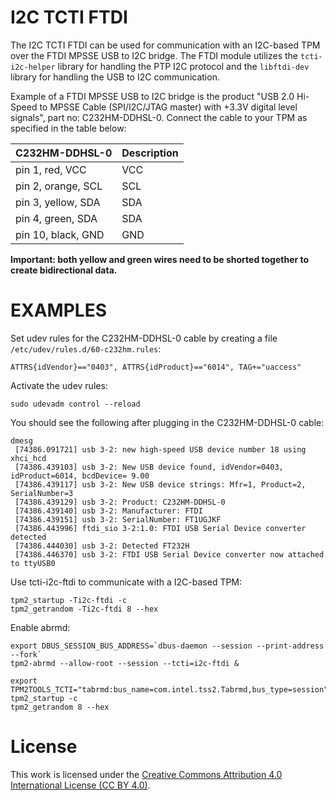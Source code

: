 # I2C TCTI FTDI

The I2C TCTI FTDI can be used for communication with an I2C-based TPM over the FTDI MPSSE
USB to I2C bridge. The FTDI module utilizes the `tcti-i2c-helper` library for handling the
PTP I2C protocol and the `libftdi-dev` library for handling the USB to I2C communication.

Example of a FTDI MPSSE USB to I2C bridge is the product "USB 2.0 Hi-Speed to MPSSE
Cable (SPI/I2C/JTAG master) with +3.3V digital level signals", part no: C232HM-DDHSL-0.
Connect the cable to your TPM as specified in the table below:

|   C232HM-DDHSL-0   | Description |
|--------------------|-------------|
| pin 1, red, VCC    |     VCC     |
| pin 2, orange, SCL |     SCL     |
| pin 3, yellow, SDA |     SDA     |
| pin 4, green, SDA  |     SDA     |
| pin 10, black, GND |     GND     |

**Important: both yellow and green wires need to be shorted together to create bidirectional data.**

# EXAMPLES

Set udev rules for the C232HM-DDHSL-0 cable by creating a file `/etc/udev/rules.d/60-c232hm.rules`:
```
ATTRS{idVendor}=="0403", ATTRS{idProduct}=="6014", TAG+="uaccess"
```

Activate the udev rules:
```console
sudo udevadm control --reload
```

You should see the following after plugging in the C232HM-DDHSL-0 cable:
```
dmesg
 [74386.091721] usb 3-2: new high-speed USB device number 18 using xhci_hcd
 [74386.439103] usb 3-2: New USB device found, idVendor=0403, idProduct=6014, bcdDevice= 9.00
 [74386.439117] usb 3-2: New USB device strings: Mfr=1, Product=2, SerialNumber=3
 [74386.439129] usb 3-2: Product: C232HM-DDHSL-0
 [74386.439140] usb 3-2: Manufacturer: FTDI
 [74386.439151] usb 3-2: SerialNumber: FT1UGJKF
 [74386.443996] ftdi_sio 3-2:1.0: FTDI USB Serial Device converter detected
 [74386.444030] usb 3-2: Detected FT232H
 [74386.446370] usb 3-2: FTDI USB Serial Device converter now attached to ttyUSB0
```

Use tcti-i2c-ftdi to communicate with a I2C-based TPM:
```console
tpm2_startup -Ti2c-ftdi -c
tpm2_getrandom -Ti2c-ftdi 8 --hex
```

Enable abrmd:
```console
export DBUS_SESSION_BUS_ADDRESS=`dbus-daemon --session --print-address --fork`
tpm2-abrmd --allow-root --session --tcti=i2c-ftdi &

export TPM2TOOLS_TCTI="tabrmd:bus_name=com.intel.tss2.Tabrmd,bus_type=session"
tpm2_startup -c
tpm2_getrandom 8 --hex
```
# License

This work is licensed under the
[Creative Commons Attribution 4.0 International License (CC BY 4.0)](https://creativecommons.org/licenses/by/4.0/).

